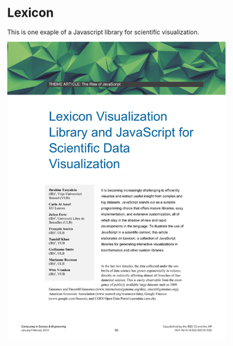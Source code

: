 # Lexicon

This is one exaple of a Javascript library for scientific visualization.

<img src="08291800.pdf">

